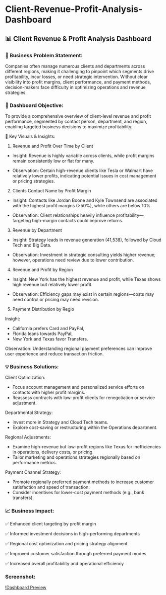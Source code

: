 # Client-Revenue-Profit-Analysis-Dashboard

## 📊 Client Revenue & Profit Analysis Dashboard

### 🧩 Business Problem Statement:
Companies often manage numerous clients and departments across different regions, making it challenging to pinpoint which segments drive profitability, incur losses, or need strategic intervention. Without clear visibility into profit margins, client performance, and payment methods, decision-makers face difficulty in optimizing operations and revenue strategies.

### 🎯 Dashboard Objective:
To provide a comprehensive overview of client-level revenue and profit performance, segmented by contact person, department, and region, enabling targeted business decisions to maximize profitability.

📌 Key Visuals & Insights:

1. Revenue and Profit Over Time by Client
   
* Insight: Revenue is highly variable across clients, while profit margins remain consistently low or flat for many.

* Observation: Certain high-revenue clients like Tesla or Walmart have relatively lower profits, indicating potential issues in cost management or pricing strategies.

2. Clients Contact Name by Profit Margin
   
* Insight: Contacts like Jordan Boone and Kyle Townsend are associated with the highest profit margins (>50%), while others are below 10%.

* Observation: Client relationships heavily influence profitability—targeting high-margin contacts could improve returns.

3. Revenue by Department
   
* Insight: Strategy leads in revenue generation (41,538), followed by Cloud Tech and Big Data.

* Observation: Investment in strategic consulting yields higher revenue; however, operations need review due to lower contribution.

4. Revenue and Profit by Region
   
* Insight: New York has the highest revenue and profit, while Texas shows high revenue but relatively lower profit.

* Observation: Efficiency gaps may exist in certain regions—costs may need control or pricing may need revision.

5. Payment Distribution by Regio
   
Insight:
* California prefers Card and PayPal,
* Florida leans towards PayPal,
* New York and Texas favor Transfers.

Observation: Understanding regional payment preferences can improve user experience and reduce transaction friction.

### 💡 Business Solutions:

Client Optimization:
* Focus account management and personalized service efforts on contacts with higher profit margins.
* Reassess contracts with low-profit clients for renegotiation or service adjustment.

Departmental Strategy:
* Invest more in Strategy and Cloud Tech teams.
* Explore cost-saving or restructuring within the Operations department.

Regional Adjustments:
* Examine high-revenue but low-profit regions like Texas for inefficiencies in operations, delivery costs, or pricing.
* Tailor marketing and operations strategies regionally based on performance metrics.

Payment Channel Strategy:
* Promote regionally preferred payment methods to increase customer satisfaction and speed of transaction.
* Consider incentives for lower-cost payment methods (e.g., bank transfers).

### 📈 Business Impact:

✅ Enhanced client targeting by profit margin

✅ Informed investment decisions in high-performing departments

✅ Regional cost optimization and pricing strategy alignment

✅ Improved customer satisfaction through preferred payment modes

✅ Increased overall profitability and operational efficiency

### Screenshot:
[!Dashboard Preview](https://github.com/Chaitra-VL-11/Client-Revenue-Profit-Analysis-Dashboard/blob/main/Screenshot%202025-04-24%20180349.png)
